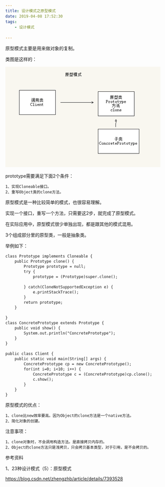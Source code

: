 ```yaml
---
title: 设计模式之原型模式
date: 2019-04-08 17:52:30
tags:
	- 设计模式

---
```






原型模式主要是用来做对象的复制。

类图是这样的：

![](../images/设计模式之原型模式.png)



prototype需要满足下面2个条件：

```
1、实现Cloneable接口。
2、重写Object类的clone方法。
```



原型模式是一种比较简单的模式，也很容易理解。

实现一个接口，重写一个方法，只需要这2步，就完成了原型模式。



在实际应用中，原型模式很少单独出现，都是跟其他的模式混用。

3个组成部分里的原型类，一般是抽象类。

举例如下：

```
class Prototype implements Cloneable {
	public Prototype clone() {
		Prototype prototype = null;
		try {
			prototype = (Prototype)super.clone();
			
		} catch(CloneNotSupportedException e) {
			e.printStackTrace();
		}
		return prototype;
	}
	
}
class ConcretePrototype extends Prototype {
	public void show() {
		System.out.println("ConcretePrototype");
	}
}

public class Client {
	public static void main(String[] args) {
		ConcretePrototype cp = new ConcretePrototype();
		for(int i=0; i<10; i++) {
			ConcretePrototype c = (ConcretePrototype)cp.clone();
			c.show();
		}
	}
}
```



原型模式的优点：

```
1、clone比new效率要高。因为Object的clone方法是一个native方法。
2、简化对象的创建。
```



注意事项：

```
1、clone对象时，不会调用构造方法。是直接拷贝内存的。
2、Object的clone方法只是浅拷贝，只会拷贝基本类型，对于引用，是不会拷贝的。
```



参考资料

1、23种设计模式（5）：原型模式

https://blog.csdn.net/zhengzhb/article/details/7393528